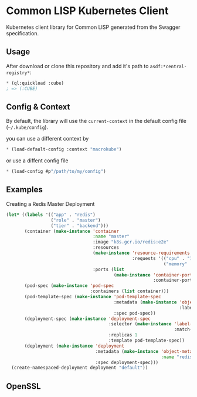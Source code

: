 # Common LISP Kubernetes Client

Kubernetes client library for Common LISP generated from the Swagger specification.

## Usage

After download or clone this repository and add it's path to `asdf:*central-registry*`:

```lisp
* (ql:quickload :cube)
; => (:CUBE)
```

## Config & Context

By default, the library will use the `current-context` in the default config file (`~/.kube/config`).

you can use a different context by

```lisp
* (load-default-config :context "macrokube")
```

or use a diffent config file

```lisp
* (load-config #p"/path/to/my/config")
```

## Examples

Creating a Redis Master Deployment

```lisp
(let* ((labels '(("app" . "redis")
                 ("role" . "master")
                 ("tier" . "backend")))
       (container (make-instance 'container
                                 :name "master"
                                 :image "k8s.gcr.io/redis:e2e"
                                 :resources
                                 (make-instance 'resource-requirements
                                                :requests '(("cpu" . "100m")
                                                            ("memory" . "100Mi")))
                                 :ports (list
                                         (make-instance 'container-port
                                                        :container-port 6379))))
       (pod-spec (make-instance 'pod-spec
                                :containers (list container)))
       (pod-template-spec (make-instance 'pod-template-spec
                                         :metadata (make-instance 'object-meta
                                                                  :labels labels)
                                         :spec pod-spec))
       (deployment-spec (make-instance 'deployment-spec
                                       :selector (make-instance 'label-selector
                                                                :match-labels labels)
                                       :replicas 1
                                       :template pod-template-spec))
       (deployment (make-instance 'deployment
                                  :metadata (make-instance 'object-meta
                                                           :name "redis-master")
                                  :spec deployment-spec)))
  (create-namespaced-deployment deployment "default"))
```

## OpenSSL
